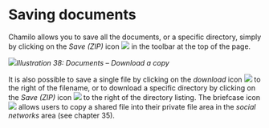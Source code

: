 # Saving documents

Chamilo allows you to save all the documents, or a specific directory, simply by clicking on the _Save \(ZIP\)_ icon ![](../../.gitbook/assets/graphics120.png) in the toolbar at the top of the page.

![](../../.gitbook/assets/images44%20%282%29.png)_Illustration 38: Documents – Download a copy_

It is also possible to save a single file by clicking on the _download_ icon ![](../../.gitbook/assets/graphics123.png) to the right of the filename, or to download a specific directory by clicking on the _Save \(ZIP\)_ icon ![](../../.gitbook/assets/graphics121.png) to the right of the directory listing. The briefcase icon ![](../../.gitbook/assets/graphics124.png) allows users to copy a shared file into their private file area in the _social networks_ area \(see chapter 35\).

